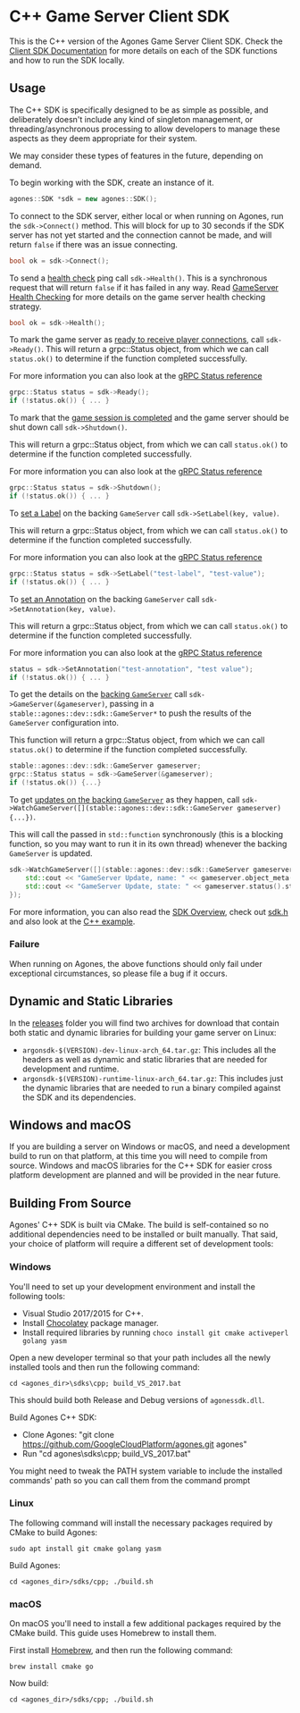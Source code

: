 # C++ Game Server Client SDK

This is the C++ version of the Agones Game Server Client SDK. 
Check the [Client SDK Documentation](../) for more details on each of the SDK functions and how to run the SDK locally.

## Usage

The C++ SDK is specifically designed to be as simple as possible, and deliberately doesn't include any kind
of singleton management, or threading/asynchronous processing to allow developers to manage these aspects as they deem
appropriate for their system.  

We may consider these types of features in the future, depending on demand. 

To begin working with the SDK, create an instance of it.
```cpp
agones::SDK *sdk = new agones::SDK();
```

To connect to the SDK server, either local or when running on Agones, run the `sdk->Connect()` method.
This will block for up to 30 seconds if the SDK server has not yet started and the connection cannot be made,
and will return `false` if there was an issue connecting.

```cpp
bool ok = sdk->Connect();
```

To send a [health check](../README.md#health) ping call `sdk->Health()`. This is a synchronous request that will
return `false` if it has failed in any way. Read [GameServer Health Checking](../../docs/health_checking.md) for more
details on the game server health checking strategy.

```cpp
bool ok = sdk->Health();
```

To mark the game server as [ready to receive player connections](../README.md#ready), call `sdk->Ready()`.
This will return a grpc::Status object, from which we can call `status.ok()` to determine
if the function completed successfully.

For more information you can also look at the [gRPC Status reference](https://grpc.io/grpc/cpp/classgrpc_1_1_status.html)

```cpp
grpc::Status status = sdk->Ready();
if (!status.ok()) { ... }
```

To mark that the [game session is completed](../README.md#shutdown) and the game server should be shut down call `sdk->Shutdown()`. 

This will return a grpc::Status object, from which we can call `status.ok()` to determine
if the function completed successfully.

For more information you can also look at the [gRPC Status reference](https://grpc.io/grpc/cpp/classgrpc_1_1_status.html)

```cpp
grpc::Status status = sdk->Shutdown();
if (!status.ok()) { ... }
```

To [set a Label](../README.md#setlabelkey-value) on the backing `GameServer` call
`sdk->SetLabel(key, value)`.

This will return a grpc::Status object, from which we can call `status.ok()` to determine
if the function completed successfully.

For more information you can also look at the [gRPC Status reference](https://grpc.io/grpc/cpp/classgrpc_1_1_status.html)

```cpp
grpc::Status status = sdk->SetLabel("test-label", "test-value");
if (!status.ok()) { ... }
```

To [set an Annotation](../README.md#setannotationkey-value) on the backing `GameServer` call
`sdk->SetAnnotation(key, value)`.

This will return a grpc::Status object, from which we can call `status.ok()` to determine
if the function completed successfully.

For more information you can also look at the [gRPC Status reference](https://grpc.io/grpc/cpp/classgrpc_1_1_status.html)

```cpp
status = sdk->SetAnnotation("test-annotation", "test value");
if (!status.ok()) { ... }
```


To get the details on the [backing `GameServer`](../README.md#gameserver) call `sdk->GameServer(&gameserver)`,
passing in a `stable::agones::dev::sdk::GameServer*` to push the results of the `GameServer` configuration into.

This function will return a grpc::Status object, from which we can call `status.ok()` to determine
if the function completed successfully.

```cpp
stable::agones::dev::sdk::GameServer gameserver;
grpc::Status status = sdk->GameServer(&gameserver);
if (!status.ok()) {...}
```

To get [updates on the backing `GameServer`](../README.md#watchgameserverfunctiongameserver) as they happen, 
call `sdk->WatchGameServer([](stable::agones::dev::sdk::GameServer gameserver){...})`.

This will call the passed in `std::function`
synchronously (this is a blocking function, so you may want to run it in its own thread) whenever the backing `GameServer`
is updated.

```cpp
sdk->WatchGameServer([](stable::agones::dev::sdk::GameServer gameserver){
    std::cout << "GameServer Update, name: " << gameserver.object_meta().name() << std::endl;
    std::cout << "GameServer Update, state: " << gameserver.status().state() << std::endl;
});
```

For more information, you can also read the [SDK Overview](../), check out [sdk.h](sdk.h) and also look at the
[C++ example](../../examples/cpp-simple).

### Failure
When running on Agones, the above functions should only fail under exceptional circumstances, so please 
file a bug if it occurs.

## Dynamic and Static Libraries

In the [releases](https://github.com/googlecloudplatform/agones/releases) folder
you will find two archives for download that contain both static and dynamic libraries for building your
game server on Linux:

- `argonsdk-$(VERSION)-dev-linux-arch_64.tar.gz`: This includes all the 
headers as well as dynamic and static libraries that are needed for development and runtime.
- `argonsdk-$(VERSION)-runtime-linux-arch_64.tar.gz`: This includes just the dynamic libraries that 
are needed to run a binary compiled against the SDK and its dependencies.

## Windows and macOS

If you are building a server on Windows or macOS, and need a development build to run on
that platform, at this time you will need to compile from source. Windows and macOS libraries
for the C++ SDK for easier cross platform development are planned and will be provided in the near future.

## Building From Source
Agones' C++ SDK is built via CMake. The build is self-contained so no additional dependencies need to be installed or built manually. That said, your choice of platform will require a different set of development tools:

### Windows

You'll need to set up your development environment and install the following tools:

- Visual Studio 2017/2015 for C++.
- Install [Chocolatey](https://chocolatey.org/docs/installation) package manager.
- Install required libraries by running `choco install git cmake activeperl golang yasm`

Open a new developer terminal so that your path includes all the newly installed tools and then run the following command:
```
cd <agones_dir>\sdks\cpp; build_VS_2017.bat
``` 

This should build both Release and Debug versions of `agonessdk.dll`.

Build Agones C++ SDK:

- Clone Agones: "git clone https://github.com/GoogleCloudPlatform/agones.git agones"
- Run "cd agones\sdks\cpp; build_VS_2017.bat"

You might need to tweak the PATH system variable to include the installed commands' path so you can call them from the command prompt

### Linux

The following command will install the necessary packages required by CMake to build Agones:
```
sudo apt install git cmake golang yasm
```

Build Agones:
```
cd <agones_dir>/sdks/cpp; ./build.sh
```

### macOS

On macOS you'll need to install a few additional packages required by the CMake build. This guide uses Homebrew to install them.

First install [Homebrew](https://brew.sh/), and then run the following command:
```
brew install cmake go
```

Now build:
```
cd <agones_dir>/sdks/cpp; ./build.sh
```
